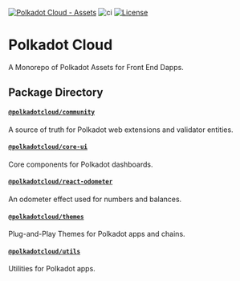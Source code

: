 [![Polkadot Cloud - Assets](https://img.shields.io/badge/Polkadot&nbsp;Cloud-Assets-E6007A?logo=polkadot&logoColor=E6007A)]([https://github.com/paritytech/polkadot-cloud]) ![ci](https://github.com/paritytech/polkadot-cloud/actions/workflows/main.yml/badge.svg) [![License](https://img.shields.io/badge/License-Apache_2.0-blue.svg)](https://opensource.org/licenses/Apache-2.0)

# Polkadot Cloud

A Monorepo of Polkadot Assets for Front End Dapps.

## Package Directory

#### [`@polkadotcloud/community`](https://github.com/paritytech/polkadot-cloud/tree/main/packages/community#polkadot-cloud-community)

A source of truth for Polkadot web extensions and validator entities.

#### [`@polkadotcloud/core-ui`](https://github.com/paritytech/polkadot-cloud/tree/main/packages/core-ui#polkadot-cloud-core-ui)

Core components for Polkadot dashboards.

#### [`@polkadotcloud/react-odometer`](https://github.com/paritytech/polkadot-cloud/blob/main/packages/react-odometer#polkadot-cloud-react-odometer)

An odometer effect used for numbers and balances.

#### [`@polkadotcloud/themes`](https://github.com/paritytech/polkadot-cloud/tree/main/packages/themes#polkadot-cloud-themes)

Plug-and-Play Themes for Polkadot apps and chains.

#### [`@polkadotcloud/utils`](https://github.com/paritytech/polkadot-cloud/tree/main/packages/utils#polkadot-cloud-utils)

Utilities for Polkadot apps.
